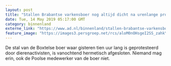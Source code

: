 ```yaml
---
layout: post
title: "Stallen Brabantse varkensboer nog altijd dicht na urenlange protestactie"
date: Tue, 14 May 2019 05:17:00 GMT
category: binnenland
externe_link: "https://www.ad.nl/binnenland/stallen-brabantse-varkensboer-nog-altijd-dicht-na-urenlange-protestactie~a2ac522d/"
feature_image: "https://images3.persgroep.net/rcs/aloM0nOHsgeI2SS_zahkY1eEN3E/diocontent/148327344/_fitwidth/400/?appId=21791a8992982cd8da851550a453bd7f&quality=0.7"
---
```


De stal van de Boxtelse boer waar gisteren tien uur lang is geprotesteerd door dierenactivisten, is vanochtend hermetisch afgesloten. Niemand mag erin, ook de Poolse medewerker van de boer niet.
